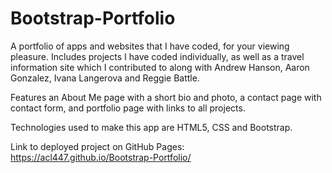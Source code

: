 # Bootstrap-Portfolio

A portfolio of apps and websites that I have coded, for your viewing pleasure. Includes projects I have coded individually, as well as a travel information site which I contributed to along with Andrew Hanson, Aaron Gonzalez, Ivana Langerova and Reggie Battle.

Features an About Me page with a short bio and photo, a contact page with contact form, and portfolio page with links to all projects.

Technologies used to make this app are HTML5, CSS and Bootstrap.

Link to deployed project on GitHub Pages: https://acl447.github.io/Bootstrap-Portfolio/


